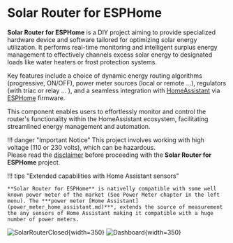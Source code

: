 # Solar Router for ESPHome

**Solar Router for ESPHome** is a DIY project aiming to provide specialized hardware device and software tailored for optimizing solar energy utilization. It performs real-time monitoring and intelligent surplus energy management to effectively channels excess solar energy to designated loads like water heaters or frost protection systems. 

Key features include a choice of dynamic energy routing algorithms (progressive, ON/OFF), power meter sources (local or remote ...), regulators (with triac or relay ... ), and a seamless integration with [HomeAssistant](http://home-assistant.io) via [ESPHome](http://esphome.io) firmware. 

This component enables users to effortlessly monitor and control the router's functionality within the HomeAssistant ecosystem, facilitating streamlined energy management and automation.

!!! danger "Important Notice"
    This project involves working with high voltage (110 or 230 volts), which can be hazardous.  
    Please read the [disclaimer](disclamer.md) before proceeding with the **Solar Router for ESPHome** project. 

!!! tips "Extended capabilities with Home Assistant sensors"

    **Solar Router for ESPHome** is nativelly compatible with some well known power meter of the market (See Power Meter chapter in the left menu). The ***power meter [Home Assistant](power_meter_home_assistant.md)***, extends the source of measurement the any sensors of Home Assistant making it compatible with a huge number of power meters.

![SolarRouterClosed](images/SolarRouterClosed.png){width=350}
![Dashboard](images/SolarRouterInHomeAssistantDashboard.png){width=350}

